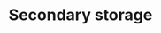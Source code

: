---
slug: secondary-storage
version: v1.340.0
title: Secondary storage
tags: ['Persistent Storage']
image: ./secondary_storage.png
description: Read and write from a storage that is not your main storage by specifying it in the S3 object as "secondary_storage" with the name of it.
features:
  [
    'Add additional storages from S3, Azure Blob, AWS OIDC or Azure Workload Identity.',
    'From script, specify the secondary storage with an object with properties `s3` (path to the file) and `storage` (name of the secondary storage).'
  ]
docs: /docs/core_concepts/object_storage_in_windmill#secondary-storage
---